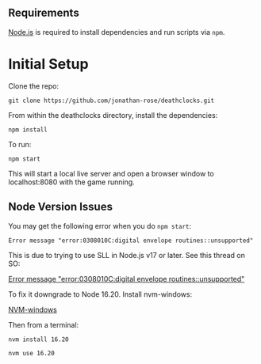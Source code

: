 ## Requirements

[Node.js](https://nodejs.org) is required to install dependencies and run scripts via `npm`.

# Initial Setup

Clone the repo:

`git clone https://github.com/jonathan-rose/deathclocks.git`

From within the deathclocks directory, install the dependencies:

`npm install`

To run:

``npm start``

This will start a local live server and open a browser window to localhost:8080 with the game running.

## Node Version Issues

You may get the following error when you do ``npm start``:

`Error message "error:0308010C:digital envelope routines::unsupported"`

This is due to trying to use SLL in Node.js v17 or later. See this thread on SO:

[Error message "error:0308010C:digital envelope routines::unsupported"](https://stackoverflow.com/questions/69692842/error-message-error0308010cdigital-envelope-routinesunsupported)

To fix it downgrade to Node 16.20. Install nvm-windows:

[NVM-windows](https://github.com/coreybutler/nvm-windows)

Then from a terminal:

``nvm install 16.20``

``nvm use 16.20``

